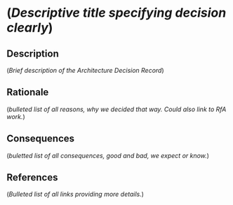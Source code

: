 # (_Descriptive title specifying decision clearly_)

## Description
(_Brief description of the Architecture Decision Record_)

## Rationale
(_bulleted list of all reasons, why we decided that way. Could also link to RfA work._)

## Consequences
(_buletted list of all consequences, good and bad, we expect or know._)

## References
(_Bulleted list of all links providing more details._)
